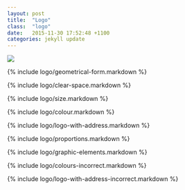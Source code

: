 ```yaml
---
layout: post
title:  "Logo"
class:  "logo"
date:   2015-11-30 17:52:48 +1100
categories: jekyll update
---
```


![](../../assets/testfile.svg)

{% include logo/geometrical-form.markdown %}

{% include logo/clear-space.markdown %}

{% include logo/size.markdown %}

{% include logo/colour.markdown %}

{% include logo/logo-with-address.markdown %}

{% include logo/proportions.markdown %}

{% include logo/graphic-elements.markdown %}

{% include logo/colours-incorrect.markdown %}

{% include logo/logo-with-address-incorrect.markdown %}

<svg>
  <use xlink:href="testfile.svg"></use>
</svg>

